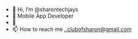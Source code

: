 - 👋 Hi, I’m @sharontechjays
- 🌱 Mobile App Developer
- 💞
- 📫 How to reach me ..clubofsharon@gmail.com

<!---
sharontechjays/sharontechjays is a ✨ special ✨ repository because its `README.md` (this file) appears on your GitHub profile.
You can click the Preview link to take a look at your changes.
--->
